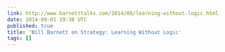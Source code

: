 ```yaml
---
link: http://www.barnetttalks.com/2014/08/learning-without-logic.html
date: 2014-09-01 19:38 UTC
published: true
title: 'Bill Barnett on Strategy: Learning Without Logic'
tags: []
---
```



